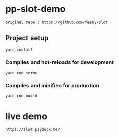 # pp-slot-demo
```
original repo : https://github.com/fesuy/slot
```
## Project setup
```
yarn install
```

### Compiles and hot-reloads for development
```
yarn run serve
```

### Compiles and minifies for production
```
yarn run build
```
# live demo
```
https://slot.psyduck.me/
```

